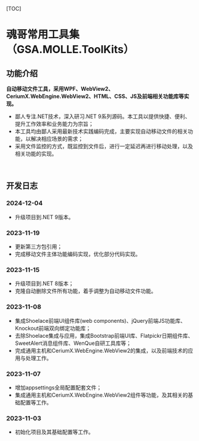 [TOC]

# 魂哥常用工具集（GSA.MOLLE.ToolKits）

## 功能介绍

**自动移动文件工具，采用WPF、WebView2、CeriumX.WebEngine.WebView2、HTML、CSS、JS及前端相关功能库等实现。**

- 鄙人专注.NET技术，深入研习.NET 9系列源码。本工具以提供快捷、便利、提升工作效率和业务能力为宗旨；
- 本工具均由鄙人采用最新技术实践编码完成，主要实现自动移动文件的相关功能，以解决相应场景的需求；
- 采用文件监控的方式，既监控到文件后，进行一定延迟再进行移动处理，以及相关功能的实现。

<br>

## 开发日志

### 2024-12-04
- 升级项目到.NET 9版本。

### 2023-11-19
- 更新第三方包引用；
- 完成移动文件主体功能编码实现，优化部分代码实现。

### 2023-11-15
- 升级项目到.NET 8版本；
- 克隆自动删除文件所有功能，着手调整为自动移动文件功能。

### 2023-11-08
- 集成Shoelace前端UI组件库(web components)、jQuery前端JS功能库、Knockout前端双向绑定功能库；
- 去除Shoelace集成与应用，集成Bootstrap前端UI库、Flatpickr日期组件库、SweetAlert消息组件库、WenQue自研工具库等；
- 完成通用主机和CeriumX.WebEngine.WebView2的集成，以及前端技术的应用与处理工作。

### 2023-11-07
- 增加appsettings全局配置配套文件；
- 集成通用主机和CeriumX.WebEngine.WebView2组件等功能，及其相关的基础配置等工作。

### 2023-11-03
- 初始化项目及其基础配置等工作。
